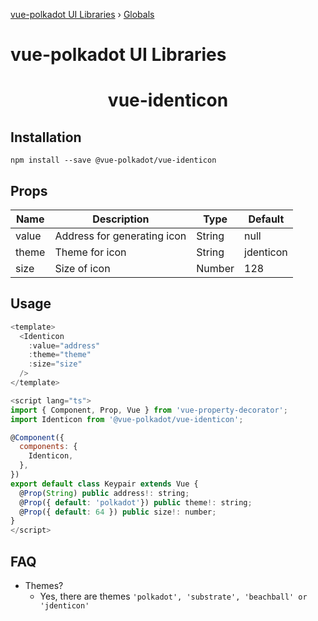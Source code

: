 [vue-polkadot UI Libraries](README.md) › [Globals](globals.md)

# vue-polkadot UI Libraries

<h1 align="center">vue-identicon</h1>

<!-- <h5 align="center">Identicon</h5> -->

## Installation
`npm install --save @vue-polkadot/vue-identicon`

## Props

| Name  | Description                 | Type   | Default   |
|-------|-----------------------------|--------|-----------|
| value | Address for generating icon | String | null      |
| theme | Theme for icon              | String | jdenticon |
| size  | Size of icon                | Number | 128       |

## Usage

```js
<template>
  <Identicon
    :value="address"
    :theme="theme"
    :size="size"
  />
</template>

<script lang="ts">
import { Component, Prop, Vue } from 'vue-property-decorator';
import Identicon from '@vue-polkadot/vue-identicon';

@Component({
  components: {
    Identicon,
  },
})
export default class Keypair extends Vue {
  @Prop(String) public address!: string;
  @Prop({ default: 'polkadot'}) public theme!: string;
  @Prop({ default: 64 }) public size!: number;
}
</script>
```

## FAQ

* Themes?
  * Yes, there are themes `'polkadot', 'substrate', 'beachball' or 'jdenticon'`
